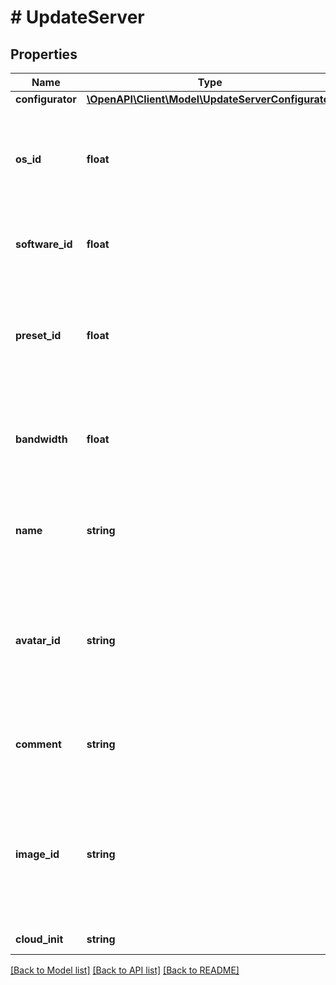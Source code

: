 # # UpdateServer

## Properties

Name | Type | Description | Notes
------------ | ------------- | ------------- | -------------
**configurator** | [**\OpenAPI\Client\Model\UpdateServerConfigurator**](UpdateServerConfigurator.md) |  | [optional]
**os_id** | **float** | Уникальный идентификатор операционной системы, которая будет установлена на облачный сервер. | [optional]
**software_id** | **float** | Уникальный идентификатор программного обеспечения сервера. | [optional]
**preset_id** | **float** | Уникальный идентификатор тарифа сервера. Нельзя передавать вместе с ключом &#x60;configurator&#x60;. | [optional]
**bandwidth** | **float** | Пропускная способность тарифа. Доступные значения от 100 до 1000 с шагом 100. | [optional]
**name** | **string** | Имя облачного сервера. Максимальная длина — 255 символов, имя должно быть уникальным. | [optional]
**avatar_id** | **string** | Уникальный идентификатор аватара сервера. Описание методов работы с аватарами появится позднее. | [optional]
**comment** | **string** | Комментарий к облачному серверу. Максимальная длина — 255 символов. | [optional]
**image_id** | **string** | Уникальный идентификатор образа, который будет установлен на облачный сервер. Нельзя передавать вместе с &#x60;os_id&#x60;. | [optional]
**cloud_init** | **string** | Cloud-init скрипт | [optional]

[[Back to Model list]](../../README.md#models) [[Back to API list]](../../README.md#endpoints) [[Back to README]](../../README.md)
